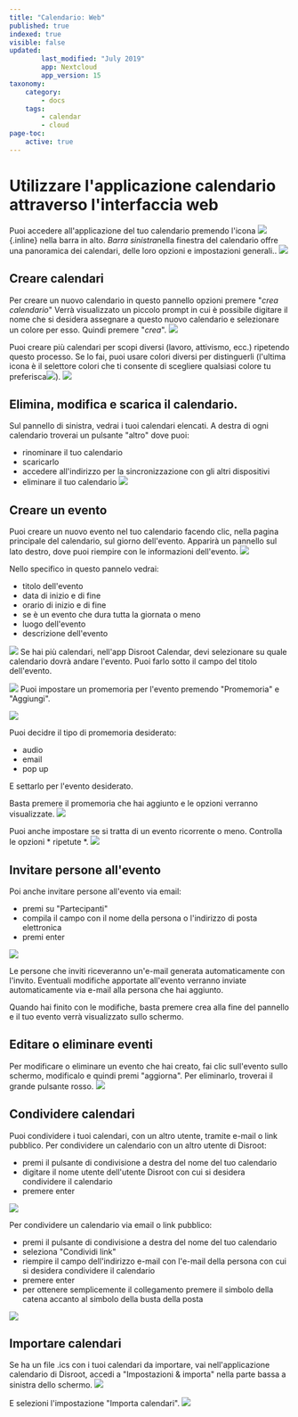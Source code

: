 ```yaml
---
title: "Calendario: Web"
published: true
indexed: true
visible: false
updated:
        last_modified: "July 2019"
        app: Nextcloud
        app_version: 15
taxonomy:
    category:
        - docs
    tags:
        - calendar
        - cloud
page-toc:
    active: true
---
```


# Utilizzare l'applicazione calendario attraverso l'interfaccia web

Puoi accedere all'applicazione del tuo calendario premendo l'icona ![](en/calendar_top_icon.png) {.inline} nella barra in alto.
*Barra sinistra*nella finestra del calendario offre una panoramica dei calendari, delle loro opzioni e impostazioni generali.. 
![](en/calendar_main.png)


## Creare calendari
Per creare un nuovo calendario in questo pannello opzioni premere "*crea calendario*"
Verrà visualizzato un piccolo prompt in cui è possibile digitare il nome che si desidera assegnare a questo nuovo calendario e selezionare un colore per esso.
Quindi premere "*crea*".
![](en/calendar_add_new.png)

Puoi creare più calendari per scopi diversi (lavoro, attivismo, ecc.) ripetendo questo processo. Se lo fai, puoi usare colori diversi per distinguerli (l'ultima icona è il selettore colori che ti consente di scegliere qualsiasi colore tu preferisca![](en/calendar_colorpick_icon.png)).
![](en/calendar_list.png)


## Elimina, modifica e scarica il calendario.
Sul pannello di sinistra, vedrai i tuoi calendari elencati. A destra di ogni calendario troverai un pulsante "altro" dove puoi:
- rinominare il tuo calendario
- scaricarlo
- accedere all'indirizzo per la sincronizzazione con gli altri dispositivi
- eliminare il tuo calendario
![](en/calendar_edit1.png)


## Creare un evento
Puoi creare un nuovo evento nel tuo calendario facendo clic, nella pagina principale del calendario, sul giorno dell'evento. Apparirà un pannello sul lato destro, dove puoi riempire con le informazioni dell'evento.
![](en/calendar_edit_menu.png)

Nello specifico in questo pannelo vedrai:

  - titolo dell'evento
  - data di inizio e di fine
  - orario di inizio e di fine
  - se è un evento che dura tutta la giornata o meno
  - luogo dell'evento
  - descrizione dell'evento

![](en/calendar_edit_menu2.png)
Se hai più calendari, nell'app Disroot Calendar, devi selezionare su quale calendario dovrà andare l'evento. Puoi farlo sotto il campo del titolo dell'evento.

![](en/calendar_edit_menu3.png)
Puoi impostare un promemoria per l'evento premendo "Promemoria" e "Aggiungi".

![](en/calendar_edit_menu4.png)

Puoi decidre il tipo di promemoria desiderato:

* audio
* email
* pop up

E settarlo per l'evento desiderato.

Basta premere il promemoria che hai aggiunto e le opzioni verranno visualizzate.
![](en/calendar_edit_menu5.png)

Puoi anche impostare se si tratta di un evento ricorrente o meno. Controlla le opzioni * ripetute *.
![](en/calendar_edit_menu6.png)


## Invitare persone all'evento

Poi anche invitare persone all'evento via email:

* premi su "Partecipanti"
* compila il campo con il nome della persona o l'indirizzo di posta elettronica
* premi enter

![](en/calendar_edit_menu7.png)

Le persone che inviti riceveranno un'e-mail generata automaticamente con l'invito. Eventuali modifiche apportate all'evento verranno inviate automaticamente via e-mail alla persona che hai aggiunto.

Quando hai finito con le modifiche, basta premere crea alla fine del pannello e il tuo evento verrà visualizzato sullo schermo.


## Editare o eliminare eventi
Per modificare o eliminare un evento che hai creato, fai clic sull'evento sullo schermo, modificalo e quindi premi "aggiorna".
Per eliminarlo, troverai il grande pulsante rosso.
![](en/calendar_edit_menu8.png)


## Condividere calendari
Puoi condividere i tuoi calendari, con un altro utente, tramite e-mail o link pubblico.
Per condividere un calendario con un altro utente di Disroot:

* premi il pulsante di condivisione a destra del nome del tuo calendario
* digitare il nome utente dell'utente Disroot con cui si desidera condividere il calendario
* premere enter

![](en/calendar_share_menu1.png)

Per condividere un calendario via email o link pubblico:

* premi il pulsante di condivisione a destra del nome del tuo calendario
* seleziona "Condividi link"
* riempire il campo dell'indirizzo e-mail con l'e-mail della persona con cui si desidera condividere il calendario
* premere enter
* per ottenere semplicemente il collegamento premere il simbolo della catena accanto al simbolo della busta della posta

![](en/calendar_share_menu2.png)


## Importare calendari
Se ha un file .ics con i tuoi calendari da importare, vai nell'applicazione calendario di Disroot, accedi a "Impostazioni & importa" nella parte bassa a sinistra dello schermo.
![](en/calendar_import_menu1.png)

E selezioni l'impostazione "Importa calendari".
![](en/calendar_import_menu2.png)

